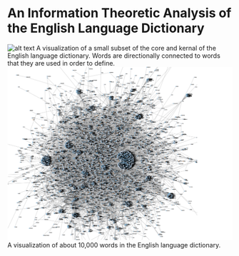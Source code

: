 # An Information Theoretic Analysis of the English Language Dictionary
![alt text](./IT_dictionary_visualization.PNG)
A visualization of a small subset of the core and kernal of the English language dictionary. Words are directionally connected to words that they are used in order to define.
![alt text](./big_dictionary_visualization.PNG)
A visualization of about 10,000 words in the English language dictionary.
